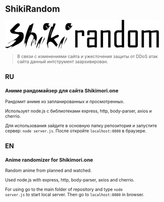 # ShikiRandom

![](https://github.com/Kanzu32/ShikiRandom/blob/main/logo.png)

> В связи с изменениями сайта и ужесточения защиты от DDoS атак сайта данный интструмент заархивирован.
## RU

### <b>Аниме рандомайзер для сайта Shikimori.one</b>

Рандомит аниме из запланированных и просмотренных.

Использует node.js с библиотеками express, http, body-parser, axios и cherrio.

Для использования зайдите в основную папку репозитория и запустите сервер: <code>node server.js</code>.
После откройте <code>localhost:8080</code> в браузере.

## EN

### <b>Anime randomizer for Shikimori.one</b>

Random anime from planned and watched.

Used node.js with express, http, body-parser, axios and cherrio.

For using go to the main folder of repository and type <code>node server.js</code> to start local server.
Then go to <code>localhost:8080</code> in browser.
